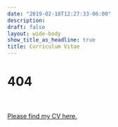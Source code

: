 ```yaml
---
date: "2019-02-18T12:27:33-06:00"
description:
draft: false
layout: wide-body
show_title_as_headline: true
title: Curriculum Vitae
---
```


# 404
\
\
[Please find my CV here.](https://www.yankikalfa.com/cv/Kalfa_CV.pdf)